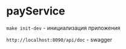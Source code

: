 # payService

`make init-dev` - инициализация приложения

`http://localhost:8090/api/doc` - swagger
